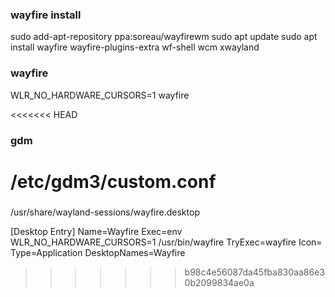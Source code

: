 

### wayfire install
sudo add-apt-repository ppa:soreau/wayfirewm
sudo apt update
sudo apt install wayfire wayfire-plugins-extra wf-shell wcm xwayland



### wayfire 
 WLR_NO_HARDWARE_CURSORS=1 wayfire



<<<<<<< HEAD
### gdm
/etc/gdm3/custom.conf
=======
### 
/usr/share/wayland-sessions/wayfire.desktop 

[Desktop Entry]
Name=Wayfire
Exec=env WLR_NO_HARDWARE_CURSORS=1 /usr/bin/wayfire
TryExec=wayfire
Icon=
Type=Application
DesktopNames=Wayfire
>>>>>>> b98c4e56087da45fba830aa86e30b2099834ae0a

